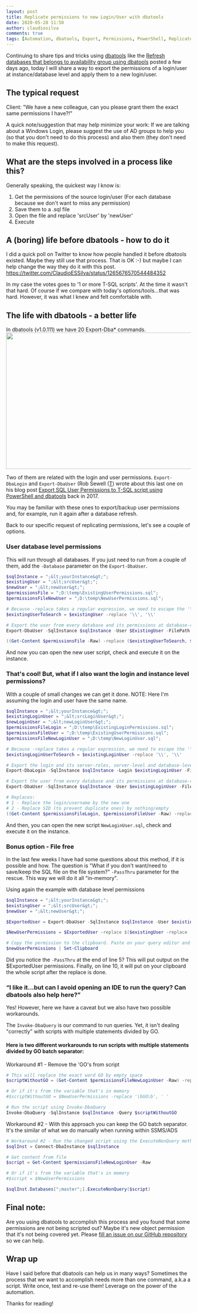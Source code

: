 ```yaml
---
layout: post
title: Replicate permissions to new Login/User with dbatools
date: 2020-05-28 11:50
author: claudiosilva
comments: true
tags: [Automation, dbatools, Export, Permissions, PowerShell, Replicate, Scripting, SQLServer, syndicated]
---
```

Continuing to share tips and tricks using <a href="https://dbatools.io">dbatools</a> like the <a href="https://claudioessilva.eu/2020/05/20/refresh-databases-that-belongs-to-availability-group-using-dbatools/">Refresh databases that belongs to availability group using dbatools</a> posted a few days ago, today I will share a way to export the permissions of a login/user at instance/database level and apply them to a new login/user.

<h2>The typical request</h2>

Client: "We have a new colleague, can you please grant them the exact same permissions I have?!"

A quick note/suggestion that may help minimize your work: If we are talking about a Windows Login, please suggest the use of AD groups to help you (so that you don't need to do this process) and also them (they don't need to make this request).

<h2>What are the steps involved in a process like this?</h2>

Generally speaking, the quickest way I know is:
1. Get the permissions of the source login/user (For each database because we don't want to miss any permission)
2. Save them to a .sql file
3. Open the file and replace 'srcUser' by 'newUser'
4. Execute

<h2>A (boring) life before dbatools - how to do it</h2>

I did a quick poll on Twitter to know how people handled it before dbatools existed. Maybe they still use that process. That is OK :-) but maybe I can help change the way they do it with this post.
https://twitter.com/ClaudioESSilva/status/1265676570544484352

In  my case the votes goes to '1 or more T-SQL scripts'. At the time it wasn't that hard. Of course if we compare with today's options/tools...that was hard. However, it was what I knew and felt comfortable with.

<h2>The life with dbatools - a better life</h2>

In dbatools (v1.0.111) we have 20 Export-Dba* commands.
<img src="https://claudioessilva.github.io/img/2020/05/dbatools-export-commands.png" alt="" width="791" height="371" class="aligncenter size-full wp-image-2049" />

Two of them are related with the login and user permissions.
`Export-DbaLogin` and `Export-DbaUser` (Rob Sewell (<a href="https://twitter.com/sqldbawithbeard">T</a>) wrote about this last one on his blog post <a href="https://sqldbawithabeard.com/2017/04/10/export-sql-user-permissions-to-t-sql-script-using-powershell-and-dbatools/">Export SQL User Permissions to T-SQL script using PowerShell and dbatools</a> back in 2017.

You may be familiar with these ones to export/backup user permissions and, for example, run it again after a database refresh.

Back to our specific request of replicating permissions, let's see a couple of options.

<h3>User database level permissions</h3>

This will run through all databases. If you just need to run from a couple of them, add the `-Database` parameter on the `Export-DbaUser`.

``` powershell
$sqlInstance = ";&lt;yourInstance&gt;";
$existingUser = ";&lt;srcUser&gt;";
$newUser = ";&lt;newUser&gt;";
$permissionsFile = ";D:\temp\ExistingUserPermissions.sql";
$permissionsFileNewUser = ";D:\temp\NewUserPermissions.sql";

# Because -replace takes a regular expression, we need to escape the '\' when dealing with windows logins
$existingUserToSearch = $existingUser -replace '\\', '\\'

# Export the user from every database and its permissions at database-roles and object level
Export-DbaUser -SqlInstance $sqlInstance -User $ExistingUser -FilePath $permissionsFile

((Get-Content $permissionsFile -Raw) -replace ($existingUserToSearch, $newUser)) | Set-content $permissionsFileNewUser
```
And now you can open the new user script, check and execute it on the instance.

<h3>That's cool! But, what if I also want the login and instance level permissions?</h3>

With a couple of small changes we can get it done.
NOTE: Here I'm assuming the login and user have the same name.
``` powershell
$sqlInstance = ";&lt;yourInstance&gt;";
$existingLoginUser = ";&lt;srcLoginUser&gt;";
$newLoginUser = ";&lt;newLoginUser&gt;";
$permissionsFileLogin = ";D:\temp\ExistingLoginPermissions.sql";
$permissionsFileUser = ";D:\temp\ExistingUserPermissions.sql";
$permissionsFileNewLoginUser = ";D:\temp\NewLoginUser.sql";

# Because -replace takes a regular expression, we need to escape the '\' when dealing with windows logins
$existingLoginUserToSearch = $existingLoginUser -replace '\\', '\\'

# Export the login and its server-roles, server-level and database-level permissions
Export-DbaLogin -SqlInstance $sqlInstance -Login $existingLoginUser -FilePath $permissionsFileLogin

# Export the user from every database and its permissions at database-roles and object level
Export-DbaUser -SqlInstance $sqlInstance -User $existingLoginUser -FilePath $permissionsFileUser

# Replaces:
# 1 - Replace the login/username by the new one
# 2 - Replace SID (to prevent duplicate ones) by nothing/empty
((Get-Content $permissionsFileLogin, $permissionsFileUser -Raw) -replace ($existingLoginUserToSearch, $newloginuser)) -Replace '(, SID[^,]*)', ' ' | Set-content $permissionsFileNewLoginUser
```
And then, you can open the new script `NewLoginUser.sql`, check and execute it on the instance.

<h3>Bonus option - File free</h3>

In the last few weeks I have had some questions about this method, if it is possible and how.
The question is "What if you don't want/need to save/keep the SQL file on the file system?"
`-PassThru` parameter for the rescue. This way we will do it all "in-memory".

Using again the example with database level permissions
``` powershell
$sqlInstance = ";&lt;yourInstance&gt;";
$existingUser = ";&lt;srcUser&gt;";
$newUser = ";&lt;newUser&gt;";

$ExportedUser = Export-DbaUser -SqlInstance $sqlInstance -User $existingUser -PassThru

$NewUserPermissions = $ExportedUser -replace $($existingUser -replace '\\', '\\'), $newUser

# Copy the permission to the clipboard. Paste on your query editor and paste there.
$newUserPermissions | Set-Clipboard
```
Did you notice the `-PassThru` at the end of line 5? This will put output on the $ExportedUser permissions.
Finally, on line 10, it will put on your clipboard the whole script after the replace is done.

<h3>“I like it...but can I avoid opening an IDE to run the query? Can dbatools also help here?”</h3>

Yes! However, here we have a caveat but we also have two possible workarounds.

The `Invoke-DbaQuery` is our command to run queries. Yet, it isn't dealing "correctly" with scripts with multiple statements divided by GO.

<h4>Here is two different workarounds to run scripts with multiple statements divided by GO batch separator:</h4>

Workaround #1 - Remove the 'GO's from script
``` powershell
# This will replace the exact word GO by empty space
$scriptWithoutGO = (Get-Content $permissionsFileNewLoginUser -Raw) -replace '\bGO\b', ' '

# Or if it's from the variable that's in memory
#$scriptWithoutGO = $NewUserPermissions -replace '\bGO\b', ' '

# Run the script using Invoke-DbaQuery
Invoke-DbaQuery -SqlInstance $sqlInstance -Query $scriptWithoutGO
```

Workaround #2 - With this approach you can keep the GO batch separator. It's the similar of what we do manually when running within SSMS/ADS
``` powershell
# Workaround #2 - Run the changed script using the ExecuteNonQuery method
$sqlInst = Connect-DbaInstance $sqlInstance

# Get content from file
$script = Get-Content $permissionsFileNewLoginUser -Raw

# Or if it's from the variable that's in memory
#$script = $NewUserPermissions

$sqlInst.Databases[";master";].ExecuteNonQuery($script)
```

<h2>Final note:</h2>

Are you using dbatools to accomplish this process and you found that some permissions are not being scripted out? Maybe it's new object permission that it's not being covered yet. Please <a href="http://dbatools.io/issues">fill an issue on our GitHub repository</a> so we can help.

<h2>Wrap up</h2>

Have I said before that dbatools can help us in many ways?
Sometimes the process that we want to accomplish needs more than one command, a.k.a a script. Write once, test and re-use them! Leverage on the power of the automation.

Thanks for reading!
